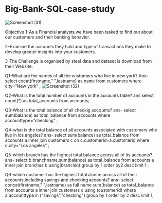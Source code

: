# Big-Bank-SQL-case-study
![Screenshot (31)](https://github.com/prashant9621/Big-Bank-SQL-case-study/assets/136049491/4a467464-e2d7-405c-843e-42cdc04000ba)


Objective
1-As a Financial analysts,we have been tasked to find out about our customers and their banking behavior.


2-Examine the accounts they hold and type of transactions they make to develop greater insights into your customers.



3-The Challenge is organised by steel data and dataset is download from their Website.


Q1-What are the names of all the customers who live in new york?
Ans-
select cocat(firstname," ",lastname) as name
from customers
where city="New york" ;
![Screenshot (32)](https://github.com/prashant9621/Big-Bank-SQL-case-study/assets/136049491/21f9849b-5a11-43af-a6cd-cfb6a0d1ef90)

Q2-What is the total number of accounts in the accounts table?
ans
select count(*) as total_accounts
from accounts;

Q3-What is the total balance of all checkig accounts?
ans-
select sum(balance) as total_balance
from accounts where accounttype="checking" ;

Q4-what is the total balance of all accounts associated with customers who live in los angeles?
ans-
select sum(balance) as total_balance
from accounts a 
inner join customers c on c.customerid=a.customerid
where c.city="Los angeles" ;

Q5-which branch has the highest total balance across all of its accounts?
ans-
select b.branchname,sum(balance) as total_balance
from accounts a
inner join branches b using(branchid)
group by 1 order by2 desc limit 1 ;


Q6-which customer has the highest total alance across all of their accounts,including savings and checking accounts?
ans-
select concat(firstname," ",lastname) as full name
sum(balance) as total_balance
from accounts a 
inner join customers c using (customerid)
where a.accounttype in ("savings","checking")
group by 1 order by 2 desc limit 1;












